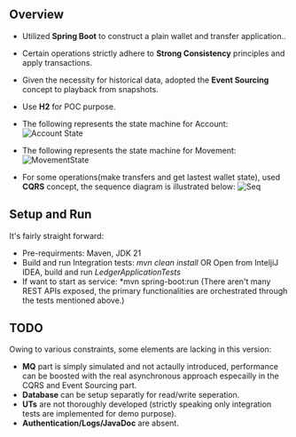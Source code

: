 ## Overview

- Utilized **Spring Boot** to construct a plain wallet and transfer application..
 - Certain operations strictly adhere to **Strong Consistency** principles and apply transactions.
 - Given the necessity for historical data, adopted the **Event Sourcing** concept to playback from snapshots.
 - Use **H2** for POC purpose.
 - The following represents the state machine for Account:
![Account State](https://github.com/xzchenglin/sjsu/assets/7553030/5270d9eb-84a0-4ad2-bb2a-3e8615fb1cd4)

- The following represents the state machine for Movement:
![MovementState](https://github.com/xzchenglin/sjsu/assets/7553030/21d4bcff-15f9-40df-9830-7e1ff14de250)

 - For some operations(make transfers and get lastest wallet state), used **CQRS** concept, the sequence diagram is illustrated below:
![Seq](https://github.com/xzchenglin/sjsu/assets/7553030/fdea9b6a-2f92-4c3f-b9a7-f79791f29f74)



## Setup and Run

It's fairly straight forward:

 - Pre-requirments: Maven, JDK 21
 - Build and run Integration tests: *mvn clean install* OR Open from InteljiJ IDEA, build and run *LedgerApplicationTests*
 - If want to start as service: *mvn spring-boot:run (There aren't many REST APIs exposed, the primary functionalities are orchestrated through the tests mentioned above.)



## TODO

Owing to various constraints, some elements are lacking in this version:

 - **MQ** part is simply simulated and not actaully introduced, performance can be boosted with the real asynchronous approach especailly in the CQRS and Event Sourcing part.
 - **Database** can be setup separatly for read/write seperation.
 - **UTs** are not thoroughly developed (strictly speaking only integration tests are implemented for demo purpose).
 - **Authentication/Logs/JavaDoc** are absent.
 
